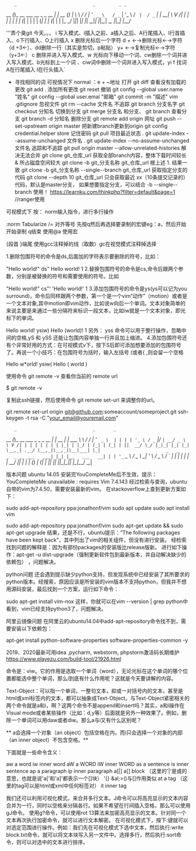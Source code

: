 
       _                             _         _ _   
__   _(_)_ __ ___     __ _ _ __   __| |   __ _(_) |_ 
\ \ / / | '_ ` _ \   / _` | '_ \ / _` |  / _` | | __|
 \ V /| | | | | | | | (_| | | | | (_| | | (_| | | |_ 
  \_/ |_|_| |_| |_|  \__,_|_| |_|\__,_|  \__, |_|\__|
                                         |___/       


'''弄个臭git  今天。。。 
i 写入模式、i插入之前、a插入之后、A行尾插入、I行首插入、o下行插入、O上行插入
x 删除光标后一个字符
d + ←→删除光标←→字符（d +3←）、dd删除一行（其实是剪切，p粘贴）
y+ ←→复制光标←→字符 （y+3←）
c 删除并进入写入模式、w 光标向下移动一个词、cw删除一个词并进入写入模式、b光标到上一个词 、ciw词中删除一个词并进入写入模式，yi
f 找词
A在行尾插入
I在行头插入`
* 寻找相同的词
可视情况下 normal
：e + ~地址  打开
git diff 查看没有加载的更改
git add . 添加所有更改
git reset 撤销
git config --global user.name "姓名"
git config --global user.emal "邮箱"
git commit -m "描述"
vim .gitignore 忽视文件
git rm --cache 文件名 不追踪
git branch 分支名字
git checkout 分知名 切换到分支
git merge 分支名 和分支、
git branch 查看分支
git branch -d 分知名 删除分支
git remote add origin 网址
git push --set-upstream origin master 把新建branch更新到origin
git config credential.helper store 记住密码
git pull 项目最近状态
. git update-index --assume-unchanged 文件名
. git update-index --no-assume-unchanged 文件名 追踪和不追踪
 git pull origin master --allow-unrelated-histories  解决无法合并
git clone git_仓库_url 获取全部branch内容，整体下载时间较长 & 所占磁盘空间较大
git clone -b git_分支名称 git_仓库_url 根上述 1. 结果一致
git clone -b git_分支名称 --single--branch git_仓库_url 获取指定分支的代码
git clone --depth 10 git_仓库_url 只会获取最近 xx（10条提交记录的）代码，默认是master分支， 如果想要指定分支，可以结合 -b --single--branch 使用！
https://learnku.com/thinkphp?filter=default&page=1 //ranger使用

可视模式下 按： norm输入指令，进行多行操作

:norm Tabularize /= 对齐等号
先按q然后再选择要录制的宏键eg：a，然后开始开始录制 q结束  使用@a 使用宏


{段首  }端尾
使用gcc注释掉的线（取数）gc在视觉模式注释掉选择

1.删除包围符号的命令是ds,后面加的字符表示要删除的符号，比如：

"Hello world!"           ds"         Hello world!
1
2.替换包围符号的命令是cs,命令后跟两个参数，分别是被替换的符号和需要使用的符号。比如

"Hello world!"           cs"'        'Hello world!'
1
3.添加包围符号的命令是ys(ys可以记为you surround)，命令后同样跟两个参数，第一个是一个vim“动作”（motion）或者是一个文本对象,其中motion即vim动作，比如说w向后一个单词。文本对象简单的来说主要是来通过一些分隔符来标识一段文本，比如iw就是一个文本对象，即光标下的单词。

Hello world!             ysiw)       Hello (world)!
1
另外： yss 命令可以用于整行操作，忽略中间的空格,yS 和 ySS 还能让包围内容单独一行并且加上缩进。
4.添加包围符号还有个非常好用的方式：在可视模式v下，按下S后即可添加想要添加的包围符号了。再说一个小技巧：在包围符号为括时，输入左括号 (或者{ ,则会留一个空格

Hello w*orld!             ysiw(       Hello ( world )


使用命令 git remote -v 查看你当前的 remote url

$ git remote -v

复制此ssh链接，然后使用命令 git remote set-url 来调整你的url。

git remote set-url origin git@github.com:someaccount/someproject.git
ssh-keygen -t rsa -C "your_email@youremail.com"



       _                             _       _       
__   _(_)_ __ ___    _   _ _ __   __| | __ _| |_ ___ 
\ \ / / | '_ ` _ \  | | | | '_ \ / _` |/ _` | __/ _ \
 \ V /| | | | | | | | |_| | |_) | (_| | (_| | ||  __/
  \_/ |_|_| |_| |_|  \__,_| .__/ \__,_|\__,_|\__\___|
                          |_|                        
                _   _               _ 
 _ __ ___   ___| |_| |__   ___   __| |
| '_ ` _ \ / _ \ __| '_ \ / _ \ / _` |
| | | | | |  __/ |_| | | | (_) | (_| |
|_| |_| |_|\___|\__|_| |_|\___/ \__,_|


                                      


版本问题
ubuntu 14.05 安装完YouCompleteMe后不生效，提示：YouCompleteMe unavailable : requires Vim 7.4.143
经过检索与查询，ubuntu自带的vim为7.4.50，需要安装最新的vim。
在stackoverflow上查到更新方案如下：

sudo add-apt-repository ppa:jonathonf/vim 
sudo apt update 
sudo apt install vim 

sudo add-apt-repository ppa:jonathonf/vim
sudo apt-get update && sudo apt-get upgrade
结果，还是不行，ubuntu提示：”The following packages have been kept back”，其中列出了vim的相关组件，但没有进行安装。
经检索找到问题的解释是：因为有部份packages的安装版比release版新。
进行如下操作：apt-get -u dist-upgrade（强制更新软件包到最新版本，并自动解决缺少的依赖包） ，问题解决。

python问题
还会遇到提示缺少python支持，但发现系统中已经安装了其所要求的python版本。经搜索，原因应该是所安装的vim版本不支持python，但我并不想用源码安装，最后找到一个方案，运行如下命令：

sudo apt-get install vim-nox
这样，你就可以在vim --version | grep python中看到，vim已经支持python3了，问题解决。

阿里云镜像问题
在阿里云的ubuntu14.04中add-apt-repository命令找不到，需要安装以下依赖包：

apt-get install python-software-properties software-properties-common -y

2019、2020最新可用idea ,pycharm, webstorm, phpstorm激活码长期维护
https://www.playezu.com/build-tool/21926.html


命令是：viw。它的作用是选取一个单词（word），无论光标在这个单词的哪个位置都能选中整个单词，那么i到底有什么作用呢？这就是今天要讲解的内容。

Text-Object：可以指一个单词，一整句文本，抑或一对括号内的文本，甚至是html或xml标签内的文本，都可以抽象成Text-Object。与Text-Object紧密相关的两个命令就是a和i，啊？这两个命令不是append和insert吗？其实，a和i操作在Visual mode或者某些操作（比如：d,y等）后面就是另外一种效果了。例如，删除一个单词可以用daw或者diw。那么a与i又有什么区别呢？

** a会选择一个对象（an object）包括空格在内，而i只会选择一个对象的内部（an inner object）不包含空格。**

下面就是一些命令含义：

aw a word
iw inner word
aW a WORD
iW inner WORD
as a sentence
is inner sentence
ap a paragraph
ip inner paragraph
a[|] a[] block （这里的'|'是或的意思，也就是说'a['和'a]'都表示一个[]块）
'{} &al;>()与[]作用类似
at a tag （这里的tag可以是html或xml中任何标签对）
it inner tag

我们还可以利用可视化模式，来合并多行文本。J命令可以将高亮显示的文本内容合并为一行，同时以空格来分隔各行。如果不希望在行间插入空格，那么可以使用gJ命令。
使用g?命令，可以使用rot 13算法来加密高亮显示的文本。针对同一个文本再次执行加密命令，就可以进行文本解密。
在可视化模式下，按下:键就可以对选定范围进行操作。例如：我们先在可视化模式下选中文本，然后执行:write block.txt命令，就可以将文本块写入另一文件中。选择多行，然后执行:sort命令，则可以对选中的文本进行排序。


